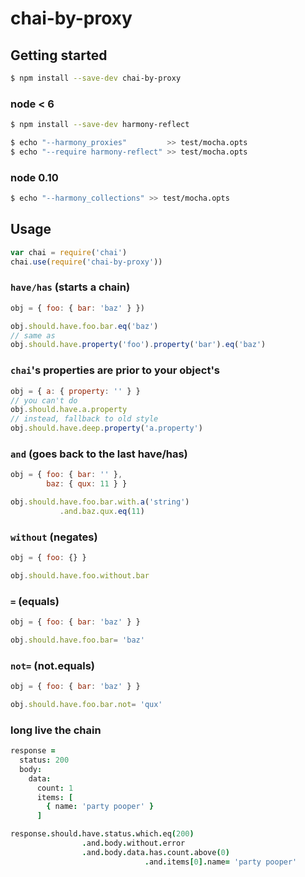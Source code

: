 # chai-by-proxy

## Getting started

```bash
$ npm install --save-dev chai-by-proxy
```

### node < 6

```bash
$ npm install --save-dev harmony-reflect

$ echo "--harmony_proxies"         >> test/mocha.opts
$ echo "--require harmony-reflect" >> test/mocha.opts
```

### node 0.10

```bash
$ echo "--harmony_collections" >> test/mocha.opts
```

## Usage

```javascript
var chai = require('chai')
chai.use(require('chai-by-proxy'))
```

### `have/has` (starts a chain)

```javascript
obj = { foo: { bar: 'baz' } })

obj.should.have.foo.bar.eq('baz')
// same as
obj.should.have.property('foo').property('bar').eq('baz')
```

### `chai`'s properties are prior to your object's

```javascript
obj = { a: { property: '' } }
// you can't do
obj.should.have.a.property
// instead, fallback to old style
obj.should.have.deep.property('a.property')
```

### `and` (goes back to the last have/has)

```javascript
obj = { foo: { bar: '' },
        baz: { qux: 11 } }

obj.should.have.foo.bar.with.a('string')
           .and.baz.qux.eq(11)
```

### `without` (negates)

```javascript
obj = { foo: {} }

obj.should.have.foo.without.bar
```

### `=` (equals)

```javascript
obj = { foo: { bar: 'baz' } }

obj.should.have.foo.bar= 'baz'
```

### `not=` (not.equals)

```javascript
obj = { foo: { bar: 'baz' } }

obj.should.have.foo.bar.not= 'qux'
```

### long live the chain

```coffeescript
response =
  status: 200
  body:
    data:
      count: 1
      items: [
        { name: 'party pooper' }
      ]

response.should.have.status.which.eq(200)
                .and.body.without.error
                .and.body.data.has.count.above(0)
                              .and.items[0].name= 'party pooper'
```

